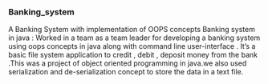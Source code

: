 ### Banking_system
A Banking System with implementation of OOPS concepts
Banking system in java : 
Worked in a team as a team leader for developing a banking system using oops
concepts in java along with command line  user-interface . It’s a basic file system application to credit , debit , deposit money from the bank .This was a project of object oriented programming in java.we also used serialization and de-serialization concept to store the data in a text file.
